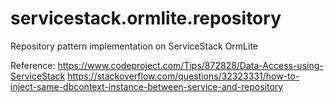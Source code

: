 # servicestack.ormlite.repository
Repository pattern implementation on ServiceStack OrmLite

Reference: 
https://www.codeproject.com/Tips/872828/Data-Access-using-ServiceStack
https://stackoverflow.com/questions/32323331/how-to-inject-same-dbcontext-instance-between-service-and-repository
